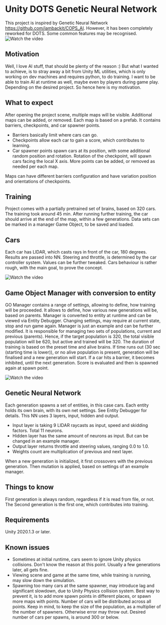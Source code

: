 # Unity DOTS Genetic Neural Network

This project is inspired by Genetic Neural Network https://github.com/iambackit/COPS_AI. 
However, it has been completely reworked for DOTS. Some common features may be recognised.
![Watch the video](https://forum.unity.com/attachments/upload_2021-2-21_3-31-0-png.799931/)


## Motivation

Well, I love AI stuff, that should be plenty of the reason :)
But what I wanted to achieve, is to stray away a bit from Unity ML utilities, which is only working on dev machines and requires python, to do training. 
I want to be able to train AI at runtime as well, maybe even by players during game play.
Depending on the desired project. So hence here is my motivation.


## What to expect

After opening the project scene, multiple maps will be visible.
Additional maps can be added, or removed.
Each map is based on a prefab. It contains barriers, checkpoints, and car spawner points.

* Barriers basically limit where cars can go.
* Checkpoints allow each car to gain a score, which contributes to learning.
* Car spawner points spawn cars at its position, with some additional random position and rotation. Rotation of the checkpoint, will spawn cars facing the local X axis. More points can be added, or removed as needed per each map.

Maps can have different barriers configuration and have variation position and orientations of checkpoints.


## Training 

Project comes with a partially pretrained set of brains, based on 320 cars. 
The training took around 45 min.
After running further training, the car should arrive at the end of the map, within a few generations.
Data sets can be marked in a manager Game Object, to be saved and loaded.


## Cars

Each car has LIDAR, which casts rays in front of the car, 180 degrees.
Results are passed into NN.
Steering and throttle, is determined by the car controller system. 
Values can be further tweaked. Cars behaviour is rather rough, with the main goal, to prove the concept.

![Watch the video](https://forum.unity.com/attachments/upload_2021-2-21_3-48-28-png.799946/)


## Game Object Manager with conversion to entity

GO Manager contains a range of settings, allowing to define, how training will be proceeded.
It allows to define, how various new generations will be, based on parents.
Manager is converted to entity at runtime and can be viewed via Entity Debugger.
Changing settings, may require at current state, stop and run game again.
Manager is just an example and can be further modified.
It is responsible for managing two sets of populations, current and previous (parents).
Hence, if the target population is 320, the total visible population will be 620, but active and trained will be 320.
The duration of training is based on the preset time and alive brains. 
If time runs out (30 sec (starting time is lower)), or no alive population is present, generation will be finalised and a new generation will start.
If a car hits a barrier, it becomes inhibited, until the next generation. Score is evaluated and then is spawned again at spawn point.

![Watch the video](https://forum.unity.com/attachments/upload_2021-2-21_3-34-21-png.799937/)


## Genetic Neural Network

Each generation spawns a set of entities, in this case cars.
Each entity holds its own brain, with its own net settings. See Entity Debugger for details.
This NN uses 3 layers, input, hidden and output.

* Input layer is taking 9 LIDAR raycasts as input, speed and skidding factors. Total 11 neurons.
* Hidden layer has the same amount of neurons as input. But can be changed in an example manager.
* Output layer returns throttle and steering values, ranging 0.0 to 1.0. 
* Weights count are multiplication of previous and next layer.

When a new generation is initialized, it first crossovers with the previous generation. Then mutation is applied, based on settings of an example manager.


## Things to know

First generation is always random, regardless if it is read from file, or not.
The Second generation is the first one, which contributes into training.


## Requirements
Unity 2020.1.3 or later.


## Known issues

* Sometimes at initial runtime, cars seem to ignore Unity physics collisions. Don't know the reason at this point. Usually a few generations later, all gets fine.
* Viewing scene and game at the same time, while training is running, may slow down the simulation.
* Spawning too many cars at the same spawner, may introduce lag and significant slowdown, due to Unity Physics collision system. Best way to prevent it, is to add more spawn points in different places, or spawn more maps with points. Number of cars will be distributed across all points. Keep in mind, to keep the size of the population, as a multiplier of the number of spawners. Otherwise error may throw out. Desired number of cars per spawns, is around 300 or below.
